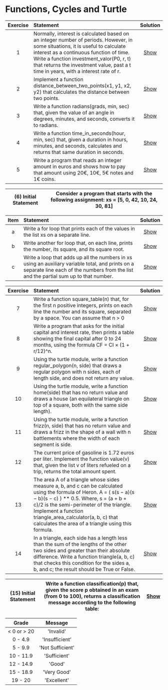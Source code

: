 # Functions, Cycles and Turtle

| Exercise | Statement                                                                                                                                                                                                                                                                                                   |             Solution              |
|:--------:|:------------------------------------------------------------------------------------------------------------------------------------------------------------------------------------------------------------------------------------------------------------------------------------------------------------|:---------------------------------:|
|    1     | Normally, interest is calculated based on an integer number of periods. However, in some situations, it is useful to calculate interest as a continuous function of time. Write a function investment_valor(P0, r, t) that returns the investment value, past a t time in years, with a interest rate of r. | [Show](./solutions/exercise01.py) |
|    2     | Implement a function distance_between_two_points(x1, y1, x2, y2) that calculates the distance between two points.                                                                                                                                                                                           | [Show](./solutions/exercise02.py) |
|    3     | Write a function radians(grads, min, sec) that, given the value of an angle in degrees, minutes, and seconds, converts it to radians.                                                                                                                                                                       | [Show](./solutions/exercise03.py) |
|    4     | Write a function time_in_seconds(hour, min, sec) that, given a duration in hours, minutes, and seconds, calculates and returns that same duration in seconds.                                                                                                                                               | [Show](./solutions/exercise04.py) |
|    5     | Write a program that reads an integer amount in euros and shows how to pay that amount using 20€, 10€, 5€ notes and 1€ coins.                                                                                                                                                                               | [Show](./solutions/exercise05.py) |

| (6) Initial Statement |  Consider a program that starts with the following assignment: xs = [5, 0, 42, 10, 24, 30, 81]  |
|:---------------------:|:-----------------------------------------------------------------------------------------------:|

| Item | Statement                                                                                                                                                                                 |              Solution              |
|:----:|:------------------------------------------------------------------------------------------------------------------------------------------------------------------------------------------|:----------------------------------:|
|  a   | Write a for loop that prints each of the values in the list xs on a separate line.<br/>                                                                                                   | [Show](./solutions/exercise06a.py) |
|  b   | Write another for loop that, on each line, prints the number, its square, and its square root.                                                                                            | [Show](./solutions/exercise06b.py) |
|  c   | Write a loop that adds up all the numbers in xs using an auxiliary variable total, and prints on a separate line each of the numbers from the list and the partial sum up to that number. | [Show](./solutions/exercise06c.py) |

| Exercise | Statement                                                                                                                                                                                                                                                                                                                       |             Solution              |
|:--------:|:--------------------------------------------------------------------------------------------------------------------------------------------------------------------------------------------------------------------------------------------------------------------------------------------------------------------------------|:---------------------------------:|
|    7     | Write a function square_table(n) that, for the first n positive integers, prints on each line the number and its square, separated by a space. You can assume that n > 0                                                                                                                                                        | [Show](./solutions/exercise07.py) |
|    8     | Write a program that asks for the initial capital and interest rate, then prints a table showing the final capital after 0 to 24 months, using the formula CF = CI × (1 + r/12)^n.                                                                                                                                              | [Show](./solutions/exercise08.py) |
|    9     | Using the turtle module, write a function regular_polygon(n, side) that draws a regular polygon with n sides, each of length side, and does not return any value.                                                                                                                                                               | [Show](./solutions/exercise09.py) |
|    10    | Using the turtle module, write a function home(side) that has no return value and draws a house (an equilateral triangle on top of a square, both with the same side length).                                                                                                                                                   | [Show](./solutions/exercise10.py) |
|    11    | Using the turtle module, write a function frizz(n, side) that has no return value and draws a frizz in the shape of a wall with n battlements where the width of each segment is side.                                                                                                                                          | [Show](./solutions/exercise11.py) |
|    12    | The current price of gasoline is 1.72 euros per liter. Implement the function value(v) that, given the list v of liters refueled on a trip, returns the total amount spent.                                                                                                                                                     | [Show](./solutions/exercise12.py) |
|    13    | The area A of a triangle whose sides measure a, b, and c can be calculated using the formula of Heron. A = ( s(s − a)(s − b)(s − c) ) ** 0.5. Where, s = (a + b + c)/2 is the semi-perimeter of the triangle. Implement a function triangle_area_calculator(a, b, c) that calculates the area of a triangle using this formula. | [Show](./solutions/exercise13.py) |
|    14    | In a triangle, each side has a length less than the sum of the lengths of the other two sides and greater than their absolute difference. Write a function triangle(a, b, c) that checks this condition for the sides a, b, and c; the result should be True or False.                                                          | [Show](./solutions/exercise14.py) |

| (15) Initial Statement | Write a function classification(p) that, given the score p obtained in an exam (from 0 to 100), returns a classification message according to the following table: | [Show](./solutions/exercise15.py)  |
|:----------------------:|:------------------------------------------------------------------------------------------------------------------------------------------------------------------:|:----------------------------------:|



|    Grade    |     Message      |
|:-----------:|:----------------:|
| < 0 or > 20 |    'Invalid'     |
|   0 - 4.9   |  'Insufficient'  |
|   5 - 9.9   | 'Not Sufficient' |
|  10 - 11.9  |   'Sufficient'   |
|  12 - 14.9  |      'Good'      |
|  15 - 18.9  |   'Very Good'    |
|  19 -  20   |   'Excellent'    |
